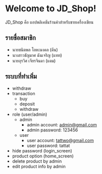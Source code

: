 # Welcome to JD_Shop!
JD_Shop คือ แอปพลิเคชันร้านค้าสำหรับขายเครื่องเขียน
## รายชื่อสมาชิก
- นายชนิตพล โลหะมงคล (คีน)
- นางสาวธัญมาศ ฉันเจริญ (แทท)
- นายอุรวิศ เจียรจินดา (แตม)

## ระบบที่ทำเพิ่ม
- withdraw
- transaction
  - buy
  - deposit
  - withdraw
- role (user/admin)
	- admin
		- admin account: admin@gmail.com
		- admin password: 123456
	- user
		- user account: tattwo@gmail.com
		- user password: tattat
- hide password (login_screen)
- product option (home_screen)
- delete product by admin
- edit product info by admin